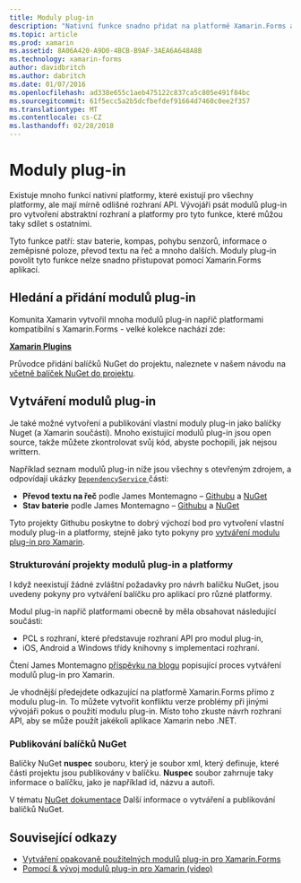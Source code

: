 ```yaml
---
title: Moduly plug-in
description: "Nativní funkce snadno přidat na platformě Xamarin.Forms aplikace"
ms.topic: article
ms.prod: xamarin
ms.assetid: 8A06A420-A9D0-4BCB-B9AF-3AEA6A648A8B
ms.technology: xamarin-forms
author: davidbritch
ms.author: dabritch
ms.date: 01/07/2016
ms.openlocfilehash: ad338e655c1aeb475122c837ca5c805e491f84bc
ms.sourcegitcommit: 61f5ecc5a2b5dcfbefdef91664d7460c0ee2f357
ms.translationtype: MT
ms.contentlocale: cs-CZ
ms.lasthandoff: 02/28/2018
---
```

# <a name="plugins"></a>Moduly plug-in

Existuje mnoho funkcí nativní platformy, které existují pro všechny platformy, ale mají mírně odlišné rozhraní API. Vývojáři psát modulů plug-in pro vytvoření abstraktní rozhraní a platformy pro tyto funkce, které můžou taky sdílet s ostatními.

Tyto funkce patří: stav baterie, kompas, pohybu senzorů, informace o zeměpisné poloze, převod textu na řeč a mnoho dalších. Moduly plug-in povolit tyto funkce nelze snadno přistupovat pomocí Xamarin.Forms aplikací.

## <a name="finding-and-adding-plugins"></a>Hledání a přidání modulů plug-in

Komunita Xamarin vytvořil mnoha modulů plug-in napříč platformami kompatibilní s Xamarin.Forms - velké kolekce nachází zde:

[**Xamarin Plugins**](https://github.com/xamarin/plugins)

Průvodce přidání balíčků NuGet do projektu, naleznete v našem návodu na [včetně balíček NuGet do projektu](/visualstudio/mac/nuget-walkthrough/).


## <a name="creating-plugins"></a>Vytváření modulů plug-in

Je také možné vytvoření a publikování vlastní moduly plug-in jako balíčky Nuget (a Xamarin součásti). Mnoho existující modulů plug-in jsou open source, takže můžete zkontrolovat svůj kód, abyste pochopili, jak nejsou writtern.

Například seznam modulů plug-in níže jsou všechny s otevřeným zdrojem, a odpovídají ukázky [ `DependencyService` ](~/xamarin-forms/app-fundamentals/dependency-service/index.md) části:

- **Převod textu na řeč** podle James Montemagno &ndash; [Githubu](https://github.com/jamesmontemagno/Xamarin.Plugins/tree/master/TextToSpeech) a [NuGet  ](https://www.nuget.org/packages/Xam.Plugin.Battery)
- **Stav baterie** podle James Montemagno &ndash; [Githubu](https://github.com/jamesmontemagno/Xamarin.Plugins/tree/master/Battery) a [NuGet](https://www.nuget.org/packages/Xam.Plugins.TextToSpeech/)

Tyto projekty Githubu poskytne to dobrý výchozí bod pro vytvoření vlastní moduly plug-in a platformy, stejně jako tyto pokyny pro [vytváření modulu plug-in pro Xamarin](https://github.com/xamarin/plugins#create-a-plugin-for-xamarin).

### <a name="structuring-cross-platform-plugin-projects"></a>Strukturování projekty modulů plug-in a platformy

I když neexistují žádné zvláštní požadavky pro návrh balíčku NuGet, jsou uvedeny pokyny pro vytváření balíčku pro aplikací pro různé platformy.

Modul plug-in napříč platformami obecně by měla obsahovat následující součásti:

- PCL s rozhraní, které představuje rozhraní API pro modul plug-in,
- iOS, Android a Windows třídy knihovny s implementaci rozhraní.

Čtení James Montemagno [příspěvku na blogu](https://blog.xamarin.com/creating-reusable-plugins-for-xamarin-forms/) popisující proces vytváření modulů plug-in pro Xamarin.

Je vhodnější předejdete odkazující na platformě Xamarin.Forms přímo z modulu plug-in.
To můžete vytvořit konfliktu verze problémy při jinými vývojáři pokus o použití modulu plug-in. Místo toho zkuste návrh rozhraní API, aby se může použít jakékoli aplikace Xamarin nebo .NET.

### <a name="publishing-nuget-packages"></a>Publikování balíčků NuGet

Balíčky NuGet **nuspec** souboru, který je soubor xml, který definuje, které části projektu jsou publikovány v balíčku. **Nuspec** soubor zahrnuje taky informace o balíčku, jako je například id, názvu a autoři.

V tématu [NuGet dokumentace](http://docs.nuget.org/create/creating-and-publishing-a-package) Další informace o vytváření a publikování balíčků NuGet.


## <a name="related-links"></a>Související odkazy

- [Vytváření opakovaně použitelných modulů plug-in pro Xamarin.Forms](https://blog.xamarin.com/creating-reusable-plugins-for-xamarin-forms)
- [Pomocí & vývoj modulů plug-in pro Xamarin (video)](https://university.xamarin.com/guestlectures/using-developing-plugins-for-xamarin)
